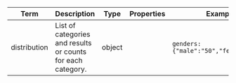 |Term | Description | Type | Properties | Example | Enum|
| ---| ---| ---| ---| ---| --- |
| distribution | List of categories and results or counts for each category. | object |  | `genders:{"male":"50","female":"51"}` | NA|
